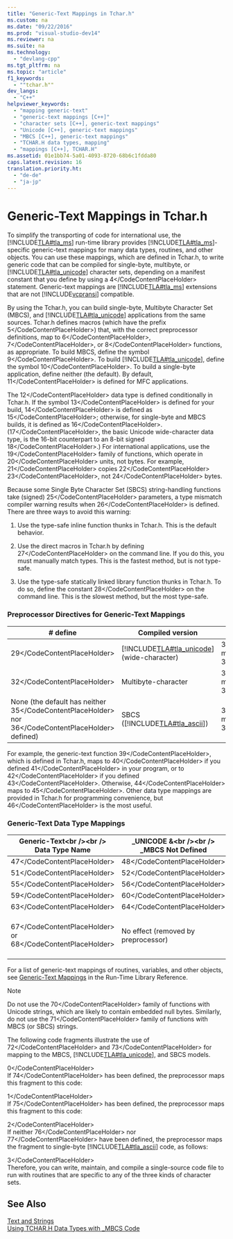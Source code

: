```yaml
---
title: "Generic-Text Mappings in Tchar.h"
ms.custom: na
ms.date: "09/22/2016"
ms.prod: "visual-studio-dev14"
ms.reviewer: na
ms.suite: na
ms.technology: 
  - "devlang-cpp"
ms.tgt_pltfrm: na
ms.topic: "article"
f1_keywords: 
  - ""tchar.h""
dev_langs: 
  - "C++"
helpviewer_keywords: 
  - "mapping generic-text"
  - "generic-text mappings [C++]"
  - "character sets [C++], generic-text mappings"
  - "Unicode [C++], generic-text mappings"
  - "MBCS [C++], generic-text mappings"
  - "TCHAR.H data types, mapping"
  - "mappings [C++], TCHAR.H"
ms.assetid: 01e1bb74-5a01-4093-8720-68b6c1fdda80
caps.latest.revision: 16
translation.priority.ht: 
  - "de-de"
  - "ja-jp"
---
```

# Generic-Text Mappings in Tchar.h
To simplify the transporting of code for international use, the [!INCLUDE[TLA#tla_ms](../vs140/includes/tlasharptla_ms_md.md)] run-time library provides [!INCLUDE[TLA#tla_ms](../vs140/includes/tlasharptla_ms_md.md)]-specific generic-text mappings for many data types, routines, and other objects. You can use these mappings, which are defined in Tchar.h, to write generic code that can be compiled for single-byte, multibyte, or [!INCLUDE[TLA#tla_unicode](../vs140/includes/tlasharptla_unicode_md.md)] character sets, depending on a manifest constant that you define by using a <CodeContentPlaceHolder>4\</CodeContentPlaceHolder> statement. Generic-text mappings are [!INCLUDE[TLA#tla_ms](../vs140/includes/tlasharptla_ms_md.md)] extensions that are not [!INCLUDE[vcpransi](../vs140/includes/vcpransi_md.md)] compatible.  
  
 By using the Tchar.h, you can build single-byte, Multibyte Character Set (MBCS), and [!INCLUDE[TLA#tla_unicode](../vs140/includes/tlasharptla_unicode_md.md)] applications from the same sources. Tchar.h defines macros (which have the prefix <CodeContentPlaceHolder>5\</CodeContentPlaceHolder>) that, with the correct preprocessor definitions, map to <CodeContentPlaceHolder>6\</CodeContentPlaceHolder>, <CodeContentPlaceHolder>7\</CodeContentPlaceHolder>, or <CodeContentPlaceHolder>8\</CodeContentPlaceHolder> functions, as appropriate. To build MBCS, define the symbol <CodeContentPlaceHolder>9\</CodeContentPlaceHolder>. To build [!INCLUDE[TLA#tla_unicode](../vs140/includes/tlasharptla_unicode_md.md)], define the symbol <CodeContentPlaceHolder>10\</CodeContentPlaceHolder>. To build a single-byte application, define neither (the default). By default, <CodeContentPlaceHolder>11\</CodeContentPlaceHolder> is defined for MFC applications.  
  
 The <CodeContentPlaceHolder>12\</CodeContentPlaceHolder> data type is defined conditionally in Tchar.h. If the symbol <CodeContentPlaceHolder>13\</CodeContentPlaceHolder> is defined for your build, <CodeContentPlaceHolder>14\</CodeContentPlaceHolder> is defined as <CodeContentPlaceHolder>15\</CodeContentPlaceHolder>; otherwise, for single-byte and MBCS builds, it is defined as <CodeContentPlaceHolder>16\</CodeContentPlaceHolder>. (<CodeContentPlaceHolder>17\</CodeContentPlaceHolder>, the basic Unicode wide-character data type, is the 16-bit counterpart to an 8-bit signed <CodeContentPlaceHolder>18\</CodeContentPlaceHolder>.) For international applications, use the <CodeContentPlaceHolder>19\</CodeContentPlaceHolder> family of functions, which operate in <CodeContentPlaceHolder>20\</CodeContentPlaceHolder> units, not bytes. For example, <CodeContentPlaceHolder>21\</CodeContentPlaceHolder> copies <CodeContentPlaceHolder>22\</CodeContentPlaceHolder> <CodeContentPlaceHolder>23\</CodeContentPlaceHolder>, not <CodeContentPlaceHolder>24\</CodeContentPlaceHolder> bytes.  
  
 Because some Single Byte Character Set (SBCS) string-handling functions take (signed) <CodeContentPlaceHolder>25\</CodeContentPlaceHolder> parameters, a type mismatch compiler warning results when <CodeContentPlaceHolder>26\</CodeContentPlaceHolder> is defined. There are three ways to avoid this warning:  
  
1.  Use the type-safe inline function thunks in Tchar.h. This is the default behavior.  
  
2.  Use the direct macros in Tchar.h by defining <CodeContentPlaceHolder>27\</CodeContentPlaceHolder> on the command line. If you do this, you must manually match types. This is the fastest method, but is not type-safe.  
  
3.  Use the type-safe statically linked library function thunks in Tchar.h. To do so, define the constant <CodeContentPlaceHolder>28\</CodeContentPlaceHolder> on the command line. This is the slowest method, but the most type-safe.  
  
### Preprocessor Directives for Generic-Text Mappings  
  
|# define|Compiled version|Example|  
|---------------|----------------------|-------------|  
|<CodeContentPlaceHolder>29\</CodeContentPlaceHolder>|[!INCLUDE[TLA#tla_unicode](../vs140/includes/tlasharptla_unicode_md.md)] (wide-character)|<CodeContentPlaceHolder>30\</CodeContentPlaceHolder> maps to <CodeContentPlaceHolder>31\</CodeContentPlaceHolder>|  
|<CodeContentPlaceHolder>32\</CodeContentPlaceHolder>|Multibyte-character|<CodeContentPlaceHolder>33\</CodeContentPlaceHolder> maps to <CodeContentPlaceHolder>34\</CodeContentPlaceHolder>|  
|None (the default has neither <CodeContentPlaceHolder>35\</CodeContentPlaceHolder> nor <CodeContentPlaceHolder>36\</CodeContentPlaceHolder> defined)|SBCS ([!INCLUDE[TLA#tla_ascii](../vs140/includes/tlasharptla_ascii_md.md)])|<CodeContentPlaceHolder>37\</CodeContentPlaceHolder> maps to <CodeContentPlaceHolder>38\</CodeContentPlaceHolder>|  
  
 For example, the generic-text function <CodeContentPlaceHolder>39\</CodeContentPlaceHolder>, which is defined in Tchar.h, maps to <CodeContentPlaceHolder>40\</CodeContentPlaceHolder> if you defined <CodeContentPlaceHolder>41\</CodeContentPlaceHolder> in your program, or to <CodeContentPlaceHolder>42\</CodeContentPlaceHolder> if you defined <CodeContentPlaceHolder>43\</CodeContentPlaceHolder>. Otherwise, <CodeContentPlaceHolder>44\</CodeContentPlaceHolder> maps to <CodeContentPlaceHolder>45\</CodeContentPlaceHolder>. Other data type mappings are provided in Tchar.h for programming convenience, but <CodeContentPlaceHolder>46\</CodeContentPlaceHolder> is the most useful.  
  
### Generic-Text Data Type Mappings  
  
|Generic-Text\<br />\<br /> Data Type Name|_UNICODE &\<br />\<br /> _MBCS Not Defined|_MBCS\<br />\<br /> Defined|_UNICODE\<br />\<br /> Defined|  
|--------------------------------------|----------------------------------------|------------------------|---------------------------|  
|<CodeContentPlaceHolder>47\</CodeContentPlaceHolder>|<CodeContentPlaceHolder>48\</CodeContentPlaceHolder>|<CodeContentPlaceHolder>49\</CodeContentPlaceHolder>|<CodeContentPlaceHolder>50\</CodeContentPlaceHolder>|  
|<CodeContentPlaceHolder>51\</CodeContentPlaceHolder>|<CodeContentPlaceHolder>52\</CodeContentPlaceHolder>|<CodeContentPlaceHolder>53\</CodeContentPlaceHolder>|<CodeContentPlaceHolder>54\</CodeContentPlaceHolder>|  
|<CodeContentPlaceHolder>55\</CodeContentPlaceHolder>|<CodeContentPlaceHolder>56\</CodeContentPlaceHolder>|<CodeContentPlaceHolder>57\</CodeContentPlaceHolder>|<CodeContentPlaceHolder>58\</CodeContentPlaceHolder>|  
|<CodeContentPlaceHolder>59\</CodeContentPlaceHolder>|<CodeContentPlaceHolder>60\</CodeContentPlaceHolder>|<CodeContentPlaceHolder>61\</CodeContentPlaceHolder>|<CodeContentPlaceHolder>62\</CodeContentPlaceHolder>|  
|<CodeContentPlaceHolder>63\</CodeContentPlaceHolder>|<CodeContentPlaceHolder>64\</CodeContentPlaceHolder>|<CodeContentPlaceHolder>65\</CodeContentPlaceHolder>|<CodeContentPlaceHolder>66\</CodeContentPlaceHolder>|  
|<CodeContentPlaceHolder>67\</CodeContentPlaceHolder> or <CodeContentPlaceHolder>68\</CodeContentPlaceHolder>|No effect (removed by preprocessor)|No effect (removed by preprocessor)|<CodeContentPlaceHolder>69\</CodeContentPlaceHolder> (converts the following character or string to its [!INCLUDE[TLA#tla_unicode](../vs140/includes/tlasharptla_unicode_md.md)] counterpart)|  
  
 For a list of generic-text mappings of routines, variables, and other objects, see [Generic-Text Mappings](../vs140/generic-text-mappings.md) in the Run-Time Library Reference.  
  
> [!NOTE]
>  Do not use the <CodeContentPlaceHolder>70\</CodeContentPlaceHolder> family of functions with Unicode strings, which are likely to contain embedded null bytes. Similarly, do not use the <CodeContentPlaceHolder>71\</CodeContentPlaceHolder> family of functions with MBCS (or SBCS) strings.  
  
 The following code fragments illustrate the use of <CodeContentPlaceHolder>72\</CodeContentPlaceHolder> and <CodeContentPlaceHolder>73\</CodeContentPlaceHolder> for mapping to the MBCS, [!INCLUDE[TLA#tla_unicode](../vs140/includes/tlasharptla_unicode_md.md)], and SBCS models.  
  
<CodeContentPlaceHolder>0\</CodeContentPlaceHolder>  
 If <CodeContentPlaceHolder>74\</CodeContentPlaceHolder> has been defined, the preprocessor maps this fragment to this code:  
  
<CodeContentPlaceHolder>1\</CodeContentPlaceHolder>  
 If <CodeContentPlaceHolder>75\</CodeContentPlaceHolder> has been defined, the preprocessor maps this fragment to this code:  
  
<CodeContentPlaceHolder>2\</CodeContentPlaceHolder>  
 If neither <CodeContentPlaceHolder>76\</CodeContentPlaceHolder> nor <CodeContentPlaceHolder>77\</CodeContentPlaceHolder> have been defined, the preprocessor maps the fragment to single-byte [!INCLUDE[TLA#tla_ascii](../vs140/includes/tlasharptla_ascii_md.md)] code, as follows:  
  
<CodeContentPlaceHolder>3\</CodeContentPlaceHolder>  
 Therefore, you can write, maintain, and compile a single-source code file to run with routines that are specific to any of the three kinds of character sets.  
  
## See Also  
 [Text and Strings](../vs140/text-and-strings-in-visual-c--.md)   
 [Using TCHAR.H Data Types with _MBCS Code](../vs140/using-tchar.h-data-types-with-_mbcs-code.md)